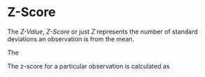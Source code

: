 # Z-Score

The *Z-Value*, *Z-Score* or just *Z* represents the number of standard deviations an observation is from the mean.

The 

The z-score for a particular observation is calculated as